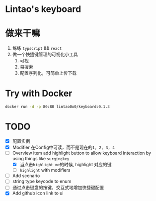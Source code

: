 # Lintao's keyboard

# 做来干嘛

1. 练练 `typscript` && `react`
2. 做一个快捷键管理的可视化小工具
   1. 可视
   2. 易搜索
   3. 配置序列化，可简单上传下载

# Try with Docker

```bash
docker run -d -p 80:80 lintao0o0/keyboard:0.1.3
```

# TODO
- [x] 配置实例
- [x] Modifier 在Config中可读，而不是现在的`1, 2, 3, 4`
- [ ] Overview item add highlight button to allow keyboard interaction by using things like `surgingkey`
  - [x] 当点击`highlight me`的时候, highlight 对应的键
  - [ ] `highlight` with modifiers
- [ ] Add scenario
- [ ] string type keycode to enum
- [ ] 通过点击键盘的按键，交互式地增加快捷键配置
- [x] Add github icon link to ui
